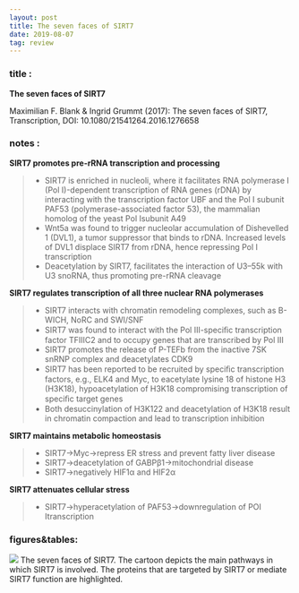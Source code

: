 ```yaml
---
layout: post
title: The seven faces of SIRT7
date: 2019-08-07
tag: review
---
```


### title :
**The seven faces of SIRT7**

  Maximilian F. Blank & Ingrid Grummt (2017): The seven faces of SIRT7, Transcription, DOI: 10.1080/21541264.2016.1276658

### notes :
**SIRT7 promotes pre-rRNA transcription and processing**
>* SIRT7 is enriched in nucleoli, where it facilitates RNA polymerase I (Pol I)-dependent transcription of RNA genes (rDNA) by interacting with the transcription factor UBF and the Pol I subunit PAF53 (polymerase-associated factor 53), the mammalian homolog of the yeast Pol Isubunit A49
>* Wnt5a was found to trigger nucleolar accumulation of Dishevelled 1 (DVL1), a tumor suppressor that binds to rDNA. Increased levels of DVL1 displace SIRT7 from rDNA, hence repressing Pol I transcription
>* Deacetylation by SIRT7, facilitates the interaction of U3–55k with U3 snoRNA, thus promoting pre-rRNA cleavage

**SIRT7 regulates transcription of all three nuclear RNA polymerases**
>* SIRT7 interacts with chromatin remodeling complexes, such as B-WICH, NoRC and SWI/SNF
>* SIRT7 was found to interact with the Pol III-speciﬁc transcription factor TFIIIC2 and to occupy genes that are transcribed by Pol III
>* SIRT7 promotes the release of P-TEFb from the inactive 7SK snRNP complex and deacetylates CDK9
>* SIRT7 has been reported to be recruited by speciﬁc transcription factors, e.g., ELK4 and Myc, to eacetylate lysine 18 of histone H3 (H3K18), hypoacetylation of H3K18 compromising transcription of speciﬁc target genes
>* Both desuccinylation of H3K122 and deacetylation of H3K18 result in chromatin compaction and lead to transcription inhibition

**SIRT7 maintains metabolic homeostasis**
>* SIRT7→Myc→repress ER stress and prevent fatty liver disease
>* SIRT7→deacetylation of GABPβ1→mitochondrial disease
>* SIRT7→negatively HIF1α and HIF2α

**SIRT7 attenuates cellular stress**
>* SIRT7→hyperacetylation of  PAF53→downregulation of POI Ⅰtranscription

### figures&tables:
![](https://i.loli.net/2019/08/07/eI3KX6qZfoD47NH.png)
The seven faces of SIRT7. The cartoon depicts the main pathways in which SIRT7 is involved. The proteins that are targeted by SIRT7 or mediate SIRT7 function are highlighted.
